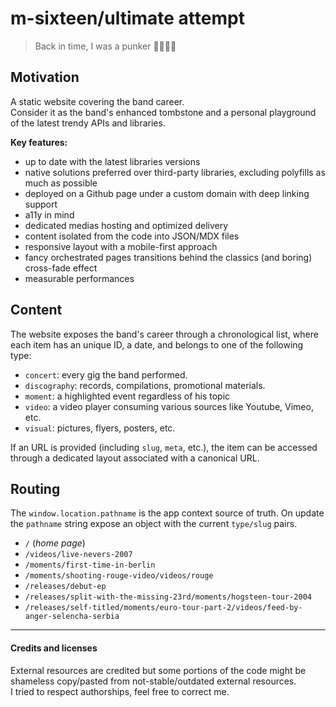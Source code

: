 # m-sixteen/ultimate attempt

> Back in time, I was a punker 🤟🧑‍🎤🎸

## Motivation

A static website covering the band career.   
Consider it as the band's enhanced tombstone and a personal playground of the latest trendy APIs and libraries.

**Key features:**

- up to date with the latest libraries versions
- native solutions preferred over third-party libraries, excluding polyfills as much as possible
- deployed on a Github page under a custom domain with deep linking support
- a11y in mind
- dedicated medias hosting and optimized delivery
- content isolated from the code into JSON/MDX files
- responsive layout with a mobile-first approach
- fancy orchestrated pages transitions behind the classics (and boring) cross-fade effect
- measurable performances

## Content 

The website exposes the band's career through a chronological list, where each item has an unique ID, a date, and belongs to one of the following type:

- `concert`: every gig the band performed.
- `discography`: records, compilations, promotional materials.
- `moment`: a highlighted event regardless of his topic
- `video`: a video player consuming various sources like Youtube, Vimeo, etc.
- `visual`: pictures, flyers, posters, etc.

If an URL is provided (including `slug`, `meta`, etc.), the item can be accessed through a dedicated layout associated with a canonical URL.

## Routing

The `window.location.pathname` is the app context source of truth. On update the `pathname` string expose an object with the current `type/slug` pairs.  

- `/` (_home page_)
- `/videos/live-nevers-2007`
- `/moments/first-time-in-berlin` 
- `/moments/shooting-rouge-video/videos/rouge` 
- `/releases/debut-ep` 
- `/releases/split-with-the-missing-23rd/moments/hogsteen-tour-2004` 
- `/releases/self-titled/moments/euro-tour-part-2/videos/feed-by-anger-selencha-serbia`

---

#### Credits and licenses

External resources are credited but some portions of the code might be shameless copy/pasted from not-stable/outdated external resources.  
I tried to respect authorships, feel free to correct me.
